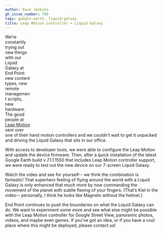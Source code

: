 ```yaml
---
author: Dave Jenkins
gh_issue_number: 789
tags: google-earth, liquid-galaxy
title: Leap Motion Controller + Liquid Galaxy
---
```


<object align="right" height="315" width="420"><param name="movie" value="http://www.youtube.com/v/gy9K1LEnd0Q?hl=en_US&version=3"/><param name="allowFullScreen" value="true"/><param name="allowscriptaccess" value="always"/><embed allowfullscreen="true" allowscriptaccess="always" height="315" src="http://www.youtube.com/v/gy9K1LEnd0Q?hl=en_US&version=3" type="application/x-shockwave-flash" width="420"/></object>

We’re constantly trying out new things with our Liquid Galaxy at End Point: new content types, new remote management scripts, new hardware.  The good people at [Leap Motion](http://www.leapmotion.com/) sent over one of their hand motion controllers and we couldn't wait to get it unpacked and driving the Liquid Galaxy that sits in our office.

With access to developer tools, we were able to configure the Leap Motion and update the device firmware.  Then, after a quick installation of the latest Google Earth build v 7.1.1.1550 that includes Leap Motion controller support, we were ready to test out the new device on our 7-screen Liquid Galaxy.

Watch the video and see for yourself-- we think the combination is fantastic!  That superhero feeling of flying around the world with a Liquid Galaxy is only enhanced that much more by now commanding the movement of the planet with subtle flexing of your fingers. (That’s Kiel in the video-- personally, I think he looks like Magneto without the helmet.)

End Point continues to push the boundaries on what the Liquid Galaxy can do.  We want to experiment some more and see what else might be possible with the Leap Motion controller for Google Street View, panoramic photos, videos, and maybe even games.  If you've got an idea, or if you have a cool place where this might be deployed, please contact us!
